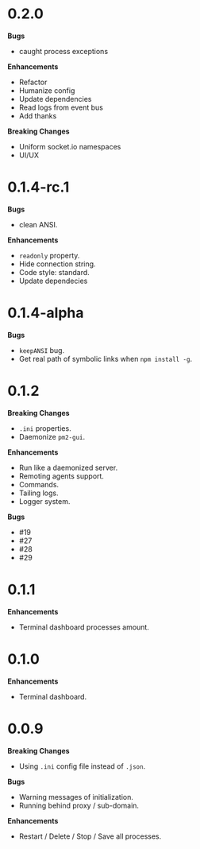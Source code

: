 # 0.2.0
**Bugs**
- caught process exceptions

**Enhancements**
- Refactor
- Humanize config
- Update dependencies
- Read logs from event bus
- Add thanks

**Breaking Changes**
- Uniform socket.io namespaces
- UI/UX


# 0.1.4-rc.1
**Bugs**
- clean ANSI.

**Enhancements**
- `readonly` property.
- Hide connection string.
- Code style: standard.
- Update dependecies

# 0.1.4-alpha
**Bugs**
- `keepANSI` bug.
- Get real path of symbolic links when `npm install -g`.

# 0.1.2
**Breaking Changes**
- `.ini` properties.
- Daemonize `pm2-gui`.

**Enhancements**
- Run like a daemonized server.
- Remoting agents support.
- Commands.
- Tailing logs.
- Logger system.

**Bugs**
- #19
- #27
- #28
- #29

# 0.1.1
**Enhancements**
- Terminal dashboard processes amount.

# 0.1.0
**Enhancements**
- Terminal dashboard.

# 0.0.9
**Breaking Changes**
- Using `.ini` config file instead of `.json`.

**Bugs**
- Warning messages of initialization.
- Running behind proxy / sub-domain.

**Enhancements**
- Restart / Delete / Stop / Save all processes.